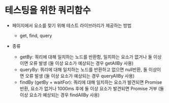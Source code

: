# 테스팅을 위한 쿼리함수

- 페이지에서 요소를 찾기 위해 테스트 라이브러리가 제공하는 방법

  - get, find, query

- 종류
  - getBy: 쿼리에 대해 일치하는 노드를 반환함, 일치하는 요소가 없거나 둘 이상이면 오류 발생
    (둘 이상 요소가 예상되는 경우 getAllBy 사용)
  - queryBy: 쿼리에 대해 일치하는 노드를 반환하고 없으면 null반환, 둘 이상이면 오류 발생
    (둘 이상 요소가 예상되는 경우 queryAllBy 사용)
  - findBy (getBy + waitFor): 쿼리에 대해 일치하는 요소가 발견되면 Promise 반환, 요소가 없거나 1000ms 후에 둘 이상 요소가 발견되면 Promise 거부
    (둘 이상 요소가 예상되는 경우 findAllBy 사용)
